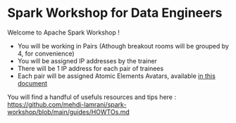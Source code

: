 # Spark Workshop for Data Engineers

Welcome to Apache Spark Workshop ! 

- You will be working in Pairs (Athough breakout rooms will be grouped by 4, for convenience)
- You will be assigned IP addresses by the trainer
- There will be 1 IP address for each pair of trainees
- Each pair will be assigned Atomic Elements Avatars, available [in this document](https://docs.google.com/document/d/13OyLrboSsdzQKq4np8u8vk2MbMY7Vj7EBxtHa64tzUA/)






You will find a handful of usefuls resources and tips here : <br>
 https://github.com/mehdi-lamrani/spark-workshop/blob/main/guides/HOWTOs.md



